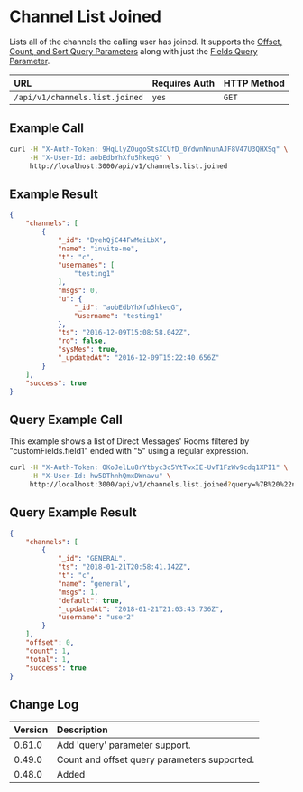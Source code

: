 # Channel List Joined

Lists all of the channels the calling user has joined. It supports the [Offset, Count, and Sort Query Parameters](../../offset-and-count-and-sort-info/) along with just the [Fields Query Parameter](../../query-and-fields-info/).

| URL | Requires Auth | HTTP Method |
| :--- | :--- | :--- |
| `/api/v1/channels.list.joined` | `yes` | `GET` |

## Example Call

```bash
curl -H "X-Auth-Token: 9HqLlyZOugoStsXCUfD_0YdwnNnunAJF8V47U3QHXSq" \
     -H "X-User-Id: aobEdbYhXfu5hkeqG" \
     http://localhost:3000/api/v1/channels.list.joined
```

## Example Result

```json
{
    "channels": [
        {
            "_id": "ByehQjC44FwMeiLbX",
            "name": "invite-me",
            "t": "c",
            "usernames": [
                "testing1"
            ],
            "msgs": 0,
            "u": {
                "_id": "aobEdbYhXfu5hkeqG",
                "username": "testing1"
            },
            "ts": "2016-12-09T15:08:58.042Z",
            "ro": false,
            "sysMes": true,
            "_updatedAt": "2016-12-09T15:22:40.656Z"
        }
    ],
    "success": true
}
```

## Query Example Call 

This example shows a list of Direct Messages' Rooms filtered by "customFields.field1" ended with "5" using a regular expression.

```bash
curl -H "X-Auth-Token: OKoJelLu8rYtbyc3c5YtTwxIE-UvT1FzWv9cdq1XPI1" \
     -H "X-User-Id: hw5DThnhQmxDWnavu" \
     http://localhost:3000/api/v1/channels.list.joined?query=%7B%20%22name%22%3A%20%7B%20%22%24regex%22%3A%20%22al%24%22%20%7D%20%7D
```

## Query Example Result

```json
{
	"channels": [
		{
			"_id": "GENERAL",
			"ts": "2018-01-21T20:58:41.142Z",
			"t": "c",
			"name": "general",
			"msgs": 1,
			"default": true,
			"_updatedAt": "2018-01-21T21:03:43.736Z",
			"username": "user2"
		}
	],
	"offset": 0,
	"count": 1,
	"total": 1,
	"success": true
}
```

## Change Log

| Version | Description |
| :--- | :--- |
| 0.61.0 | Add 'query' parameter support. |
| 0.49.0 | Count and offset query parameters supported. |
| 0.48.0 | Added |
